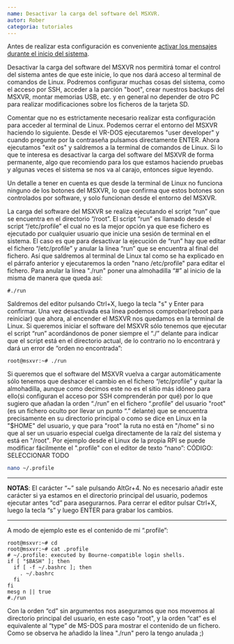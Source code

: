 ```yaml
---
name: Desactivar la carga del software del MSXVR.
autor: Rober
categoria: tutoriales
---
```

Antes de realizar esta configuración es conveniente [activar los mensajes durante el inicio del sistema](./activar_mensajes_inicio.html).

Desactivar la carga del software del MSXVR nos permitirá tomar el control del sistema antes de que este inicie, lo que nos dará acceso al terminal de comandos de Linux. Podremos configurar muchas cosas del sistema, como el acceso por SSH, acceder a la parción "boot", crear nuestros backups del MSXVR, montar memorias USB, etc. y en general no depender de otro PC para realizar modificaciones sobre los ficheros de la tarjeta SD.

Comentar que no es estrictamente necesario realizar esta configuración para acceder al terminal de Linux. Podemos cerrar el entorno del MSXVR haciendo lo siguiente. Desde el VR-DOS ejecutaremos "user developer" y cuando pregunte por la contraseña pulsamos directamente ENTER. Ahora ejecutamos "exit os" y saldremos a la terminal de comandos de Linux. Si lo que te interesa es desactivar la carga del software del MSXVR de forma permanente, algo que recomiendo para los que estamos haciendo pruebas y algunas veces el sistema se nos va al carajo, entonces sigue leyendo.

Un detalle a tener en cuenta es que desde la terminal de Linux no funciona ninguno de los botones del MSXVR, lo que confirma que estos botones son controlados por software, y solo funcionan desde el entorno del MSXVR.

La carga del software del MSXVR se realiza ejecutando el script “run” que se encuentra en el directorio “/root”. El script “run” es llamado desde el script “/etc/profile” el cual no es la mejor opción ya que ese fichero es ejecutado por cualquier usuario que inicie una sesión de terminal en el sistema. El caso es que para desactivar la ejecución de “run” hay que editar el fichero “/etc/profile” y anular la línea “run” que se encuentra al final del fichero. Así que saldremos al terminal de Linux tal como se ha explicado en el párrafo anterior y ejecutaremos la orden "nano /etc/profile" para editar el fichero. Para anular la línea "./run" poner una almohadilla “#” al inicio de la misma de manera que queda así:

```
#./run
```

Saldremos del editor pulsando Ctrl+X, luego la tecla "s" y Enter para confirmar. Una vez desactivada esa línea podemos comprobar(reboot para reiniciar) que ahora, al encender el MSXVR nos quedamos en la terminal de Linux. Si queremos iniciar el software del MSXVR sólo tenemos que ejecutar el script “run” acordándonos de poner siempre el “./” delante para indicar que el script está en el directorio actual, de lo contrario no lo encontrará y dará un error de “orden no encontrada”:

```
root@msxvr:~# ./run
```

Si queremos que el software del MSXVR vuelva a cargar automáticamente sólo tenemos que deshacer el cambio en el fichero “/etc/profile” y quitar la almohadilla, aunque como decimos este no es el sitio más idóneo para ello(si configuran el acceso por SSH comprenderán por qué) por lo que sugiero que añadan la orden “./run” en el fichero “.profile” del usuario "root"(es un fichero oculto por llevar un punto “.” delante) que se encuentra precisamente en su directorio principal o como se dice en Linux en la "$HOME" del usuario, y que para "root" la ruta no está en "/home" si no que al ser un usuario especial cuelga directamente de la raíz del sistema y está en "/root". Por ejemplo desde el Linux de la propia RPI se puede modificar fácilmente el ".profile" con el editor de texto “nano”:
CÓDIGO: SELECCIONAR TODO

```bash
nano ~/.profile
```

---
**NOTAS**: El carácter “~” sale pulsando AltGr+4. No es necesario añadir este carácter si ya estamos en el directorio principal del usuario, podemos ejecutar antes “cd” para asegurarnos. Para cerrar el editor pulsar Ctrl+X, luego la tecla “s” y luego ENTER para grabar los cambios.

---

A modo de ejemplo este es el contenido de mi “.profile”:
```
root@msxvr:~# cd
root@msxvr:~# cat .profile 
# ~/.profile: executed by Bourne-compatible login shells.
if [ "$BASH" ]; then
  if [ -f ~/.bashrc ]; then
    . ~/.bashrc
  fi
fi
mesg n || true
#./run
```

Con la orden “cd” sin argumentos nos aseguramos que nos movemos al directorio principal del usuario, en este caso "root", y la orden “cat” es el equivalente al “type” de MS-DOS para mostrar el contenido de un fichero. Como se observa he añadido la línea "./run" pero la tengo anulada ;)